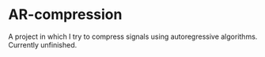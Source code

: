 # AR-compression
A project in which I try to compress signals using autoregressive algorithms.
Currently unfinished.